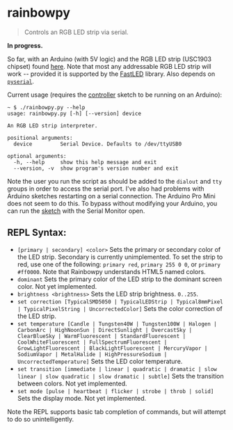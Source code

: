 # rainbowpy
> Controls an RGB LED strip via serial.

**In progress.**

So far, with an Arduino (with 5V logic) and the RGB LED strip (USC1903 chipset) found [here](https://moderndevice.com/product/serial-rgb-led-strips-ucs1903/). Note that most any addressable RGB LED strip will work -- provided it is supported by the [FastLED](https://github.com/FastLED/FastLED) library. Also depends on [`pyserial`](https://github.com/pyserial/pyserial).

Current usage (requires the [controller](controller) sketch to be running on an Arduino):

```
~ $ ./rainbowpy.py --help
usage: rainbowpy.py [-h] [--version] device

An RGB LED strip interpreter.

positional arguments:
  device         Serial Device. Defaults to /dev/ttyUSB0

optional arguments:
  -h, --help     show this help message and exit
  --version, -v  show program's version number and exit
```

Note the user you run the script as should be added to the `dialout` and `tty` groups in order to access the serial port. I've also had problems with Arduino sketches restarting on a serial connection. The Arduino Pro Mini does not seem to do this. To bypass without modifying your Arduino, you can run the [sketch](controller) with the Serial Monitor open.

## REPL Syntax:

* `[primary | secondary] <color>` Sets the primary or secondary color of the LED strip. Secondary is currently unimplemented. To set the strip to red, use one of the following: `primary red`, `primary 255 0 0`, or `primary #ff0000`. Note that Rainbowpy understands HTML5 named colors.
* `dominant` Sets the primary color of the LED strip to the dominant screen color. Not yet implemented.
* `brightness <brightness>` Sets the LED strip brightness. `0..255`.
* `set correction [TypicalSMD5050 | TypicalLEDStrip | Typical8mmPixel | TypicalPixelString | UncorrectedColor]` Sets the color correction of the LED strip.
* `set temperature [Candle | Tungsten40W | Tungsten100W | Halogen | CarbonArc | HighNoonSun | DirectSunlight | OvercastSky | ClearBlueSky | WarmFluorescent | StandardFluorescent | CoolWhiteFluorescent | FullSpectrumFluorescent | GrowLightFluorescent | BlackLightFluorescent | MercuryVapor | SodiumVapor | MetalHalide | HighPressureSodium | UncorrectedTemperature]` Sets the LED color temperature.
* `set transition [immediate | linear | quadratic | dramatic | slow linear | slow quadratic | slow dramatic | subtle]` Sets the transition between colors. Not yet implemented.
* `set mode [pulse | heartbeat | flicker | strobe | throb | solid]` Sets the display mode. Not yet implemented.

Note the REPL supports basic tab completion of commands, but will attempt to do so unintelligently.
